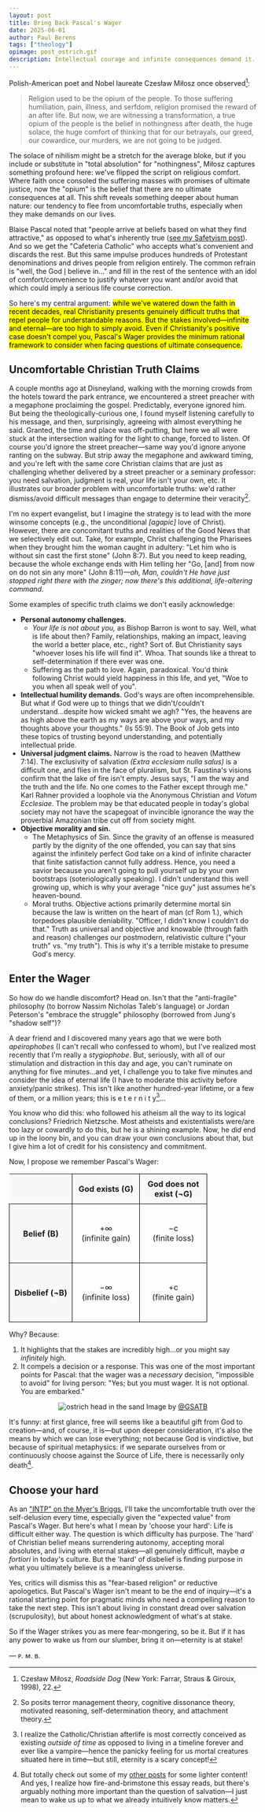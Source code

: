 ```yaml
---
layout: post
title: Bring Back Pascal's Wager
date: 2025-06-01
author:	Paul Berens
tags: ["theology"]
opimage: post_ostrich.gif
description: Intellectual courage and infinite consequences demand it.
---
```

Polish-American poet and Nobel laureate Czesław Miłosz once observed[^1]:

[^1]: Czesław Miłosz, *Roadside Dog* (New York: Farrar, Straus & Giroux, 1998), 22.

> Religion used to be the opium of the people. To those suffering humiliation, pain, illness, and serfdom, religion promised the reward of an after life. But now, we are witnessing a transformation, a true opium of the people is the belief in nothingness after death, the huge solace, the huge comfort of thinking that for our betrayals, our greed, our cowardice, our murders, we are not going to be judged.

The solace of nihilism might be a stretch for the average bloke, but if you include or substitute in "total absolution" for "nothingness", Miłosz captures something profound here: we've flipped the script on religious comfort. Where faith once consoled the suffering masses with promises of ultimate justice, now the "opium" is the belief that there are no ultimate consequences at all. This shift reveals something deeper about human nature: our tendency to flee from uncomfortable truths, especially when they make demands on our lives.

Blaise Pascal noted that "people arrive at beliefs based on what they find attractive," as opposed to what's inherently true ([see my Safetyism post](/safetyism)). And so we get the "Cafeteria Catholic" who accepts what's convenient and discards the rest. But this same impulse produces hundreds of Protestant denominations and drives people from religion entirely. The common refrain is "well, the God <u>I</u> believe in..." and fill in the rest of the sentence with an idol of comfort/convenience to justify whatever you want and/or avoid that which could imply a serious life course correction.

So here's my central argument: <mark>while we've watered down the faith in recent decades, real Christianity presents genuinely difficult truths that repel people for understandable reasons. But the stakes involved—infinite and eternal—are too high to simply avoid. Even if Christianity's positive case doesn't compel you, Pascal's Wager provides the minimum rational framework to consider when facing questions of ultimate consequence.</mark>

## Uncomfortable Christian Truth Claims

A couple months ago at Disneyland, walking with the morning crowds from the hotels toward the park entrance, we encountered a street preacher with a megaphone proclaiming the gospel. Predictably, everyone ignored him. But being the theologically-curious one, I found myself listening carefully to his message, and then, surprisingly, agreeing with almost everything he said. Granted, the time and place was off-putting, but here we all were stuck at the intersection waiting for the light to change, forced to listen. Of course you'd ignore the street preacher—same way you'd ignore anyone ranting on the subway. But strip away the megaphone and awkward timing, and you're left with the same core Christian claims that are just as challenging whether delivered by a street preacher or a seminary professor: you need salvation, judgment is real, your life isn't your own, etc. It illustrates our broader problem with uncomfortable truths: we'd rather dismiss/avoid difficult messages than engage to determine their veracity[^2].

[^2]: So posits terror management theory, cognitive dissonance theory, motivated reasoning, self-determination theory, and attachment theory.

I'm no expert evangelist, but I imagine the strategy is to lead with the more winsome concepts (e.g., the unconditional *[agapic]* love of Christ). However, there are concomitant truths and realities of the Good News that we selectively edit out. Take, for example, Christ challenging the Pharisees when they brought him the woman caught in adultery: "Let him who is without sin cast the first stone" (John 8:7). But you need to keep reading, because the whole exchange ends with Him telling her "Go, [and] from now on do not sin any more" (John 8:11)—*oh, Man, couldn't He have just stopped right there with the zinger; now there's this additional, life-altering command.*

Some examples of specific truth claims we don't easily acknowledge:
- **Personal autonomy challenges.**
	- *Your life is not about you,* as Bishop Barron is wont to say. Well, what is life about then? Family, relationships, making an impact, leaving the world a better place, etc., right? Sort of. But Christianity says "whoever loses his life will find it". Whoa. That sounds like a threat to self-determination if there ever was one.
	- Suffering as the path to love. Again, paradoxical. You'd think following Christ would yield happiness in this life, and yet, "Woe to you when all speak well of you".
- **Intellectual humility demands.** God's ways are often incomprehensible. But what if God were up to things that we didn't/couldn't understand...despite how wicked smaht we agh? "Yes, the heavens are as high above the earth as my ways are above your ways, and my thoughts above your thoughts." (Is 55:9). The Book of Job gets into these topics of trusting beyond understanding, and potentially intellectual pride.
- **Universal judgment claims.** Narrow is the road to heaven (Matthew 7:14). The exclusivity of salvation *(Extra ecclesiam nulla salus)* is a difficult one, and flies in the face of pluralism, but St. Faustina's visions confirm that the lake of fire isn't empty. Jesus says, "I am the way and the truth and the life. No one comes to the Father except through me." Karl Rahner provided a loophole via the Anonymous Christian and *Votum Ecclesiae*. The problem may be that educated people in today's global society may not have the scapegoat of invincible ignorance the way the proverbial Amazonian tribe cut off from society might.
- **Objective morality and sin.**
	- The Metaphysics of Sin. Since the gravity of an offense is measured partly by the dignity of the one offended, you can say that sins against the infinitely perfect God take on a kind of infinite character that finite satisfaction cannot fully address. Hence, you need a savior because you aren't going to pull yourself up by your own bootstraps (soteriologically speaking). I didn't understand this well growing up, which is why your average "nice guy" just assumes he's heaven-bound.
	- Moral truths. Objective actions primarily determine mortal sin because the law is written on the heart of man (cf Rom 1.), which torpedoes plausible deniability. "Officer, I didn't know I couldn't do that." Truth as universal and objective and knowable (through faith and reason) challenges our postmodern, relativistic culture ("your truth" vs. "my truth"). This is why it's a terrible mistake to presume God's mercy.

## Enter the Wager

So how do we handle discomfort? Head on. Isn't that the "anti-fragile" philosophy (to borrow Nassim Nicholas Taleb's language) or Jordan Peterson's "embrace the struggle" philosophy (borrowed from Jung's "shadow self")?

A dear friend and I discovered many years ago that we were both *apeirophobes* (I can't recall who confessed to whom), but I've realized most recently that I'm really a *stygiophobe*. But, seriously, with all of our stimulation and distraction in this day and age, you can't ruminate on anything for five minutes...and yet, I challenge you to take five minutes and consider the idea of eternal life (I have to moderate this activity before anxiety/panic strikes). This isn't like another hundred-year lifetime, or a few of them, or a million years; this is  e t e r n i t y[^3]...

[^3]: I realize the Catholic/Christian afterlife is most correctly conceived as existing *outside of time* as opposed to living in a timeline forever and ever like a vampire—hence the panicky feeling for us mortal creatures situated here in time—but still, eternity is a scary concept!

You know who did this: who followed his atheism all the way to its logical conclusions? Friedrich Nietzsche. Most atheists and existentialists were/are too lazy or cowardly to do this, but he is a shining example. Now, he *did* end up in the loony bin, and you can draw your own conclusions about that, but I give him a lot of credit for his consistency and commitment.

Now, I propose we remember Pascal's Wager:

<style>
.matrix-table {
    border-collapse: collapse;
}

.axis-label {
    font-weight: bold;
    text-align: center;
    padding: 10px;
    border: 1px solid black;
    background-color: #f8f8f8;
}

.matrix-cell {
    width: 120px;
    height: 120px;
    text-align: center;
    vertical-align: middle;
    border: 1px solid black;
}

.empty-cell {
    border: none;
}
</style>

<table class="matrix-table">
    <tr>
        <td class="axis-label empty-cell"></td>
        <td class="axis-label">God exists (G)</td>
        <td class="axis-label">God does not exist (¬G)</td>
    </tr>
    <tr>
        <td class="axis-label">Belief (B)</td>
        <td class="matrix-cell">
            +∞<br>(infinite gain)
        </td>
        <td class="matrix-cell">
            −c<br>(finite loss)
        </td>
    </tr>
    <tr>
        <td class="axis-label">Disbelief (¬B)</td>
        <td class="matrix-cell">
            −∞<br>(infinite loss)
        </td>
        <td class="matrix-cell">
            +c<br>(finite gain)
        </td>
    </tr>
</table>

Why? Because:
1. It highlights that the stakes are incredibly high...or you might say *infinitely* high.
2. It compels a decision or a response. This was one of the most important points for Pascal: that the wager was a *necessary* decision, "impossible to avoid" for living person: "Yes; but you must wager. It is not optional. You are embarked."

<p>
<center>
<img src="/assets/og/post_ostrich.gif" alt="ostrich head in the sand">
<span class="muted small">Image by </span><a class="muted small" href="https://giphy.com/GSATB/" target="_blank">@GSATB</a>
</center>
</p>

It's funny: at first glance, free will seems like a beautiful gift from God to creation—and, of course, it is—but upon deeper consideration, it's also the means by which we can lose everything; not because God is vindictive, but because of spiritual metaphysics: if we separate ourselves from or continuously choose against the Source of Life, there is necessarily only death[^4].

[^4]: But totally check out some of my [other posts](/posts/) for some lighter content! And yes, I realize how fire-and-brimstone this essay reads, but there's arguably nothing more important than the question of salvation—I just mean to wake us up to what we already intuitively know matters. 

## Choose your hard

As an ["INTP" on the Myer's Briggs](/personality), I'll take the uncomfortable truth over the self-delusion every time, especially given the "expected value" from Pascal's Wager. But here's what I mean by 'choose your hard': Life is difficult either way. The question is which difficulty has purpose. The 'hard' of Christian belief means surrendering autonomy, accepting moral absolutes, and living with eternal stakes—all genuinely difficult, maybe *a fortiori* in today's culture. But the 'hard' of disbelief is finding purpose in what you ultimately believe is a meaningless universe.

Yes, critics will dismiss this as "fear-based religion" or reductive apologetics. But Pascal's Wager isn't meant to be the end of inquiry—it's a rational starting point for pragmatic minds who need a compelling reason to take the next step. This isn't about living in constant dread over salvation (scrupulosity), but about honest acknowledgment of what's at stake.

So if the Wager strikes you as mere fear-mongering, so be it. But if it has any power to wake us from our slumber, bring it on—eternity is at stake!

— ᴘ. ᴍ. ʙ.